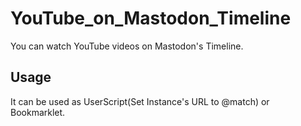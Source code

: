 # YouTube_on_Mastodon_Timeline

You can watch YouTube videos on Mastodon's Timeline.

## Usage

It can be used as UserScript(Set Instance's URL to @match) or Bookmarklet.